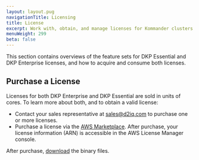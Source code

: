 ```yaml
---
layout: layout.pug
navigationTitle: Licensing
title: License
excerpt: Work with, obtain, and manage licenses for Kommander clusters
menuWeight: 299
beta: false
---
```


This section contains overviews of the feature sets for DKP Essential and DKP Enterprise licenses, and how to acquire and consume both licenses.

## Purchase a License

Licenses for both DKP Enterprise and DKP Essential are sold in units of cores. To learn more about both, and to obtain a valid license:

- Contact your sales representative at <sales@d2iq.com> to purchase one or more licenses.
- Purchase a license via the [AWS Marketplace](https://aws.amazon.com/marketplace/). After purchase, your license information (ARN) is accessible in the AWS License Manager console.

After purchase, [download](../download/) the binary files.
